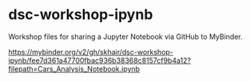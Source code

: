 # dsc-workshop-ipynb

Workshop files for sharing a Jupyter Notebook via GitHub to MyBinder.

https://mybinder.org/v2/gh/skhair/dsc-workshop-ipynb/fee7d361a47700fbac936b38368c8157cf9b4a12?filepath=Cars_Analysis_Notebook.ipynb
